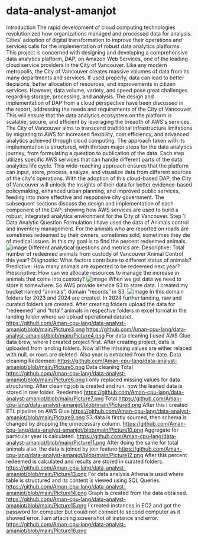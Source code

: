 # data-analyst-amanjot
Introduction
 	The rapid development of cloud computing technologies revolutionized how organizations managed and processed data for analysis. Cities' adoption of digital transformation to improve their operations and services calls for the implementation of robust data analytics platforms. This project is concerned with designing and developing a comprehensive data analytics platform, DAP, on Amazon Web Services, one of the leading cloud service providers in the City of Vancouver.
 	Like any modern metropolis, the City of Vancouver creates massive volumes of data from its many departments and services. If used properly, data can lead to better decisions, better allocation of resources, and improvements in citizen services. However, data volume, variety, and speed pose great challenges regarding storage, processing, and analysis.
 	The design and implementation of DAP from a cloud perspective have been discussed in the report, addressing the needs and requirements of the City of Vancouver. This will ensure that the data analytics ecosystem on the platform is scalable, secure, and efficient by leveraging the breadth of AWS's services. The City of Vancouver aims to transcend traditional infrastructure limitations by migrating to AWS for increased flexibility, cost efficiency, and advanced analytics achieved through cloud computing.
 	The approach taken with its implementation is structured, with thirteen major steps for the data analytics journey, from formulating a question to publication of the data. Each step utilizes specific AWS services that can handle different parts of the data analytics life cycle. This wide-reaching approach ensures that the platform can input, store, process, analyze, and visualize data from different sources of the city's operations.
 	With the adoption of this cloud-based DAP, the City of Vancouver will unlock the insights of their data for better evidence-based policymaking, enhanced urban planning, and improved public services, feeding into more effective and responsive city government. The subsequent sections discuss the design and implementation of each component of the DAP, showing how AWS services are used to build a robust, integrated analytics environment for the City of Vancouver.
Step 1: Data Analytic Question Formulation
I have used the data of Animals control and inventory management. For the animals who are reported on roads are sometimes redeemed by their owners, sometimes sold, sometimes they die of medical issues. In this my goal is to find the percent redeemed animals.
![image](https://github.com/user-attachments/assets/8fe601ab-9401-4739-a698-f862b0bd7241)
Different analytical questions and metrics are:
Descriptive: Total number of redeemed animals from custody of Vancouver Animal Control this year?
Diagnostic: What factors contribute to different status of animals?
Predictive: How many animals are expected to be redeemed next year?
Prescriptive: How can we allocate resources to manage the increase in animals that come into custody?
![image](https://github.com/user-attachments/assets/3b83bee2-db40-4496-a0a8-9a56c318d211)
When we get data we need to store it somewhere. So AWS provide service S3 to store data. I created my bucket named “animals”, domain “records” in S3.
![image](https://github.com/user-attachments/assets/499462b3-1009-46a0-8b83-3fbe147740c1)
In this domain folders for 2023 and 2024 are created. In 2024 further landing, raw and curated folders are created.
After creating folders upload the data for “redeemed” and “total” animals in respective folders in excel format in the landing folder where we upload operational dataset.
https://github.com/Aman-cpu-lang/data-analyst-amanjot/blob/main/Picture3.png
https://github.com/Aman-cpu-lang/data-analyst-amanjot/blob/main/Picture4.png
For data cleaning I used AWS Glue data brew, where I created project first. After creating project, data is uploaded from landing folders. Now all the missing values are either relaced with null, or rows are deleted. Also year is extracted from the date.
Data cleaning Redeemed:
https://github.com/Aman-cpu-lang/data-analyst-amanjot/blob/main/Picture5.png
Data cleaning Total
https://github.com/Aman-cpu-lang/data-analyst-amanjot/blob/main/Picture6.png
I only replaced missing values for data structuring. After cleaning job is created and run, now the leaned data is stored in raw folder.
Reedemed
https://github.com/Aman-cpu-lang/data-analyst-amanjot/blob/main/Picture7.png
Total
https://github.com/Aman-cpu-lang/data-analyst-amanjot/blob/main/Picture8.png
After this I created ETL pipeline on AWS Glue
https://github.com/Aman-cpu-lang/data-analyst-amanjot/blob/main/Picture9.png
S3 data is firstly sourced, then schema is changed by dropping the unnecessary column.
https://github.com/Aman-cpu-lang/data-analyst-amanjot/blob/main/Picture10.png
Aggregate for particular year is calculated.
https://github.com/Aman-cpu-lang/data-analyst-amanjot/blob/main/Picture11.png
After doing the same for total animals also, the data is joined by join feature
https://github.com/Aman-cpu-lang/data-analyst-amanjot/blob/main/Picture12.png
After this percent redeemed is calculated and results are stored in curated folders.
https://github.com/Aman-cpu-lang/data-analyst-amanjot/blob/main/Picture13.png
For data analysis Athena is used where table is structured and its content is viewed using SQL Queries.
https://github.com/Aman-cpu-lang/data-analyst-amanjot/blob/main/Picture14.png
Graph is created from the data obtained.
https://github.com/Aman-cpu-lang/data-analyst-amanjot/blob/main/Picture15.png
I created instances in EC2 and got the password for computer but could not connect to second computer as it showed error. I am attaching screenshot of instance and error.
https://github.com/Aman-cpu-lang/data-analyst-amanjot/blob/main/Picture16.png
